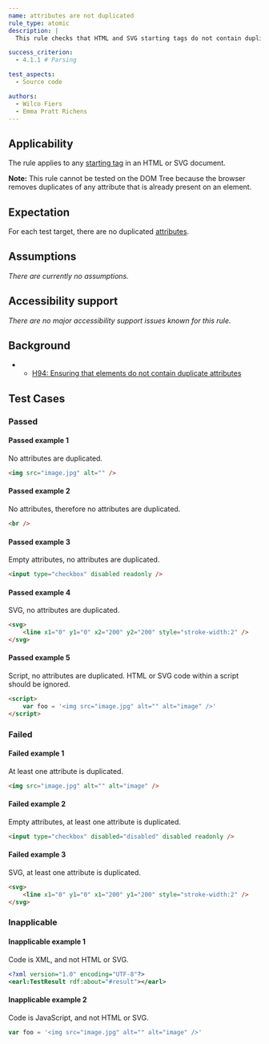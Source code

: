 ```yaml
---
name: attributes are not duplicated
rule_type: atomic
description: |
  This rule checks that HTML and SVG starting tags do not contain duplicated attributes.

success_criterion:
  - 4.1.1 # Parsing

test_aspects:
  - Source code

authors:
  - Wilco Fiers
  - Emma Pratt Richens
---
```


## Applicability

The rule applies to any [starting tag](https://www.w3.org/TR/html5/syntax.html#start-tags) in an HTML or SVG document.

**Note:** This rule cannot be tested on the DOM Tree because the browser removes duplicates of any attribute that is already present on an element.

## Expectation

For each test target, there are no duplicated [attributes](https://www.w3.org/TR/html5/syntax.html#elements-attributes).

## Assumptions

_There are currently no assumptions._

## Accessibility support

_There are no major accessibility support issues known for this rule._

## Background

- - [H94: Ensuring that elements do not contain duplicate attributes](https://www.w3.org/TR/WCAG20-TECHS/H94.html)

## Test Cases

### Passed

#### Passed example 1

No attributes are duplicated.

```html
<img src="image.jpg" alt="" />
```

#### Passed example 2

No attributes, therefore no attributes are duplicated.

```html
<br />
```

#### Passed example 3

Empty attributes, no attributes are duplicated.

```html
<input type="checkbox" disabled readonly />
```

#### Passed example 4

SVG, no attributes are duplicated.

```html
<svg>
	<line x1="0" y1="0" x2="200" y2="200" style="stroke-width:2" />
</svg>
```

#### Passed example 5

Script, no attributes are duplicated. HTML or SVG code within a script should be ignored.

```html
<script>
	var foo = '<img src="image.jpg" alt="" alt="image" />'
</script>
```

### Failed

#### Failed example 1

At least one attribute is duplicated.

```html
<img src="image.jpg" alt="" alt="image" />
```

#### Failed example 2

Empty attributes, at least one attribute is duplicated.

```html
<input type="checkbox" disabled="disabled" disabled readonly />
```

#### Failed example 3

SVG, at least one attribute is duplicated.

```html
<svg>
	<line x1="0" y1="0" x1="200" y1="200" style="stroke-width:2" />
</svg>
```

### Inapplicable

#### Inapplicable example 1

Code is XML, and not HTML or SVG.

```xml
<?xml version="1.0" encoding="UTF-8"?>
<earl:TestResult rdf:about="#result"></earl>
```

#### Inapplicable example 2

Code is JavaScript, and not HTML or SVG.

```js
var foo = '<img src="image.jpg" alt="" alt="image" />'
```
